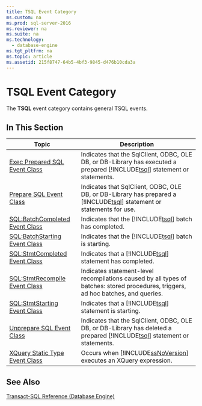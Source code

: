 ```yaml
---
title: TSQL Event Category
ms.custom: na
ms.prod: sql-server-2016
ms.reviewer: na
ms.suite: na
ms.technology: 
  - database-engine
ms.tgt_pltfrm: na
ms.topic: article
ms.assetid: 215f8747-64b5-4bf3-9845-d476b10cda3a
---
```

# TSQL Event Category
  The **TSQL** event category contains general TSQL events.  
  
## In This Section  
  
|Topic|Description|  
|-----------|-----------------|  
|[Exec Prepared SQL Event Class](../../Topics/TopicNameNotContainA/Exec-Prepared-SQL-Event-Class.md)|Indicates that the SqlClient, ODBC, OLE DB, or DB-Library has executed a prepared [!INCLUDE[tsql](../../Topics/TopicNameContainA/includes/tsql_md.md)] statement or statements.|  
|[Prepare SQL Event Class](../../Topics/TopicNameNotContainA/Prepare-SQL-Event-Class.md)|Indicates that SqlClient, ODBC, OLE DB, or DB-Library has prepared a [!INCLUDE[tsql](../../Topics/TopicNameContainA/includes/tsql_md.md)] statement or statements for use.|  
|[SQL:BatchCompleted Event Class](../Topic/SQL:BatchCompleted%20Event%20Class.md)|Indicates that the [!INCLUDE[tsql](../../Topics/TopicNameContainA/includes/tsql_md.md)] batch has completed.|  
|[SQL:BatchStarting Event Class](../Topic/SQL:BatchStarting%20Event%20Class.md)|Indicates that the [!INCLUDE[tsql](../../Topics/TopicNameContainA/includes/tsql_md.md)] batch is starting.|  
|[SQL:StmtCompleted Event Class](../Topic/SQL:StmtCompleted%20Event%20Class.md)|Indicates that a [!INCLUDE[tsql](../../Topics/TopicNameContainA/includes/tsql_md.md)] statement has completed.|  
|[SQL:StmtRecompile Event Class](../Topic/SQL:StmtRecompile%20Event%20Class.md)|Indicates statement-level recompilations caused by all types of batches: stored procedures, triggers, ad hoc batches, and queries.|  
|[SQL:StmtStarting Event Class](../Topic/SQL:StmtStarting%20Event%20Class.md)|Indicates that a [!INCLUDE[tsql](../../Topics/TopicNameContainA/includes/tsql_md.md)] statement is starting.|  
|[Unprepare SQL Event Class](../../Topics/TopicNameNotContainA/Unprepare-SQL-Event-Class.md)|Indicates that the SqlClient, ODBC, OLE DB, or DB-Library has deleted a prepared [!INCLUDE[tsql](../../Topics/TopicNameContainA/includes/tsql_md.md)] statement or statements.|  
|[XQuery Static Type Event Class](../../Topics/TopicNameNotContainA/XQuery-Static-Type-Event-Class.md)|Occurs when [!INCLUDE[ssNoVersion](../../Topics/TopicNameContainA/includes/ssNoVersion_md.md)] executes an XQuery expression.|  
  
## See Also  
 [Transact-SQL Reference &#40;Database Engine&#41;](../Topic/Transact-SQL%20Reference%20\(Database%20Engine\).md)  
  
  